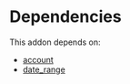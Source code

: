 # Dependencies

This addon depends on:

- [account](../../../../../oca-ocb-accounting/odoo-bringout-oca-ocb-account)
- [date_range](../../../../odoo-bringout-oca-server-ux-date_range)
